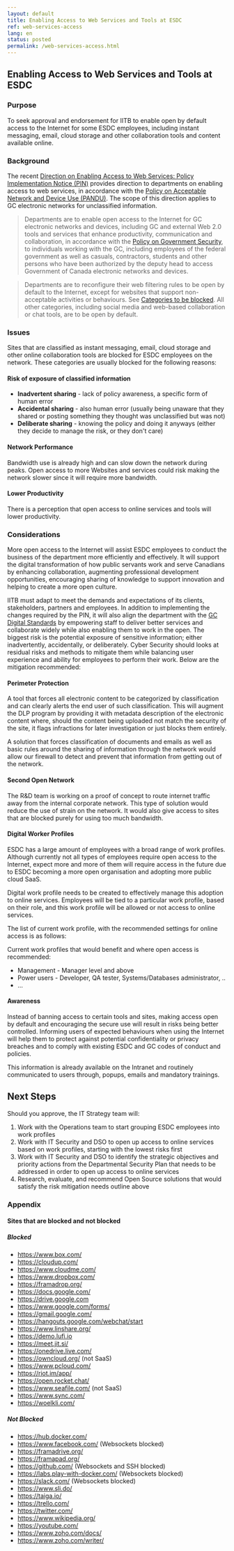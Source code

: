 ```yaml
---
layout: default
title: Enabling Access to Web Services and Tools at ESDC
ref: web-services-access
lang: en
status: posted
permalink: /web-services-access.html
---
```


## Enabling Access to Web Services and Tools at ESDC

### Purpose

To seek approval and endorsement for IITB to enable open by default access to the Internet for some ESDC employees, including instant messaging, email, cloud storage and other collaboration tools and content available online.

### Background

The recent [Direction on Enabling Access to Web Services: Policy Implementation Notice (PIN)](https://www.tbs-sct.gc.ca/pol/doc-eng.aspx?id=32588) provides direction to departments on enabling access to web services, in accordance with the [Policy on Acceptable Network and Device Use (PANDU)](https://www.tbs-sct.gc.ca/pol/doc-eng.aspx?id=27122). The scope of this direction applies to GC electronic networks for unclassified information.

> Departments are to enable open access to the Internet for GC electronic networks and devices, including GC and external Web 2.0 tools and services that enhance productivity, communication and collaboration, in accordance with the [Policy on Government Security](https://www.tbs-sct.gc.ca/pol/doc-eng.aspx?id=16578), to individuals working with the GC, including employees of the federal government as well as casuals, contractors, students and other persons who have been authorized by the deputy head to access Government of Canada electronic networks and devices.

> Departments are to reconfigure their web filtering rules to be open by default to the Internet, except for websites that support non-acceptable activities or behaviours. See [Categories to be blocked](https://www.tbs-sct.gc.ca/pol/doc-eng.aspx?id=32588#appA). All other categories, including social media and web-based collaboration or chat tools, are to be open by default.

### Issues

Sites that are classified as instant messaging, email, cloud storage and other online collaboration tools are blocked for ESDC employees on the network. These categories are usually blocked for the following reasons:

#### Risk of exposure of classified information

- **Inadvertent sharing** - lack of policy awareness, a specific form of human error
- **Accidental sharing** - also human error (usually being unaware that they shared or posting something they thought was unclassified but was not)
- **Deliberate sharing** - knowing the policy and doing it anyways (either they decide to manage the risk, or they don't care)

#### Network Performance

Bandwidth use is already high and can slow down the network during peaks. Open access to more Websites and services could risk making the network slower since it will require more bandwidth.

#### Lower Productivity

There is a perception that open access to online services and tools will lower productivity.

### Considerations

More open access to the Internet will assist ESDC employees to conduct the business of the department more efficiently and effectively.
It will support the digital transformation of how public servants work and serve Canadians by enhancing collaboration, augmenting professional development opportunities, encouraging sharing of knowledge to support innovation and helping to create a more open culture.

IITB must adapt to meet the demands and expectations of its clients, stakeholders, partners and employees.
In addition to implementing the changes required by the PIN, it will also align the department with the [GC Digital Standards](https://www.canada.ca/en/government/system/digital-government/government-canada-digital-standards.html) by empowering staff to deliver better services and collaborate widely while also enabling them to work in the open.
The biggest risk is the potential exposure of sensitive information; either inadvertently, accidentally, or deliberately.
Cyber Security should looks at residual risks and methods to mitigate them while balancing user experience and ability for employees to perform their work.
Below are the mitigation recommended:

#### Perimeter Protection

A tool that forces all electronic content to be categorized by classification and can clearly alerts the end user of such classification.
This will augment the DLP program by providing it with metadata description of the electronic content where, should the content being uploaded not match the security of the site, it flags infractions for later investigation or just blocks them entirely.

A solution that forces classification of documents and emails as well as basic rules around the sharing of information through the network would allow our firewall to detect and prevent that information from getting out of the network.

#### Second Open Network

The R&D team is working on a proof of concept to route internet traffic away from the internal corporate network.
This type of solution would reduce the use of strain on the network.
It would also give access to sites that are blocked purely for using too much bandwidth.

#### Digital Worker Profiles

ESDC has a large amount of employees with a broad range of work profiles.
Although currently not all types of employees require open access to the Internet, expect more and more of them will require access in the future due to ESDC becoming a more open organisation and adopting more public cloud SaaS.

Digital work profile needs to be created to effectively manage this adoption to online services.
Employees will be tied to a particular work profile, based on their role, and this work profile will be allowed or not access to online services.

The list of current work profile, with the recommended settings for online access is as follows:

Current work profiles that would benefit and where open access is recommended:

- Management - Manager level and above
- Power users - Developer, QA tester, Systems/Databases administrator, ..
- ...

#### Awareness

Instead of banning access to certain tools and sites, making access open by default and encouraging the secure use will result in risks being better controlled.
Informing users of expected behaviours when using the Internet will help them to protect against potential confidentiality or privacy breaches and to comply with existing ESDC and GC codes of conduct and policies.

This information is already available on the Intranet and routinely communicated to users through, popups, emails and mandatory trainings.

## Next Steps

Should you approve, the IT Strategy team will:

1. Work with the Operations team to start grouping ESDC employees into work profiles
2. Work with IT Security and DSO to open up access to online services based on work profiles, starting with the lowest risks first
3. Work with IT Security and DSO to identify the strategic objectives and priority actions from the Departmental Security Plan that needs to be addressed in order to open up access to online services
4. Research, evaluate, and recommend Open Source solutions that would satisfy the risk mitigation needs outline above

### Appendix

#### Sites that are blocked and not blocked

##### Blocked

- https://www.box.com/
- https://cloudup.com/
- https://www.cloudme.com/
- https://www.dropbox.com/
- https://framadrop.org/
- https://docs.google.com/
- https://drive.google.com
- https://www.google.com/forms/
- https://gmail.google.com/
- https://hangouts.google.com/webchat/start
- https://www.linshare.org/
- https://demo.lufi.io
- https://meet.jit.si/
- https://onedrive.live.com/
- https://owncloud.org/ (not SaaS)
- https://www.pcloud.com/
- https://riot.im/app/
- https://open.rocket.chat/
- https://www.seafile.com/ (not SaaS)
- https://www.sync.com/
- https://woelkli.com/

##### Not Blocked

- https://hub.docker.com/
- https://www.facebook.com/ (Websockets blocked)
- https://framadrive.org/
- https://framapad.org/
- https://github.com/  (Websockets and SSH blocked)
- https://labs.play-with-docker.com/ (Websockets blocked)
- https://slack.com/ (Websockets blocked)
- https://www.sli.do/
- https://taiga.io/
- https://trello.com/
- https://twitter.com/
- https://www.wikipedia.org/
- https://youtube.com/
- https://www.zoho.com/docs/
- https://www.zoho.com/writer/
